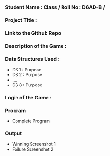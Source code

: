 ### Student Name : <Name>      Class / Roll No : D6AD-B / <No>
### Project Title : <Name of the Project>
### Link to the Github Repo : <Link>
### Description of the Game : 
### Data Structures Used :
- DS 1 : Purpose
- DS 2 : Purpose
- ....
- DS 3 : Purpose
### Logic of the Game :
### Program
- Complete Program
### Output
- Winning Screenshot 1 
- Failure Screenshot 2

